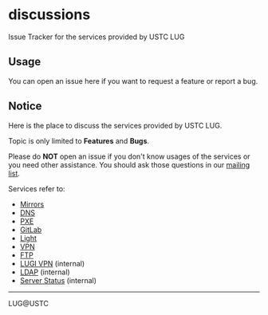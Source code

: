 # discussions
Issue Tracker for the services provided by USTC LUG

## Usage

You can open an issue here if you want to request a feature or report a bug.

## Notice

Here is the place to discuss the services provided by USTC LUG.

Topic is only limited to **Features** and **Bugs**.

Please do **NOT** open an issue if you don't know usages of the services or you need other assistance. You should ask those questions in our [mailing list](https://lug.ustc.edu.cn/wiki/lug/mailinglist).

Services refer to:

* [Mirrors](https://mirrors.ustc.edu.cn)
* [DNS](dns.lug.ustc.edu.cn)
* [PXE](http://pxe.ustc.edu.cn)
* [GitLab](https://git.lug.ustc.edu.cn)
* [Light](https://light.ustclug.org)
* [VPN](https://getvpn.ustclug.org)
* [FTP](https://ftp.lug.ustc.edu.cn)
* [LUGI VPN](board.ustclug.org) (internal)
* [LDAP](https://ldap.lug.ustc.edu.cn) (internal)
* [Server Status](https://status.ustclug.org) (internal)


***


LUG@USTC
